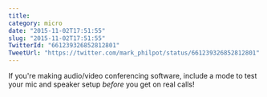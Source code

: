 ```yaml
---
title: 
category: micro
date: "2015-11-02T17:51:55"
slug: "2015-11-02T17:51:55"
TwitterId: "661239326852812801"
TweetUrl: "https://twitter.com/mark_philpot/status/661239326852812801"
---
```


If you're making audio/video conferencing software, include a mode to test your
mic and speaker setup _before_ you get on real calls!
